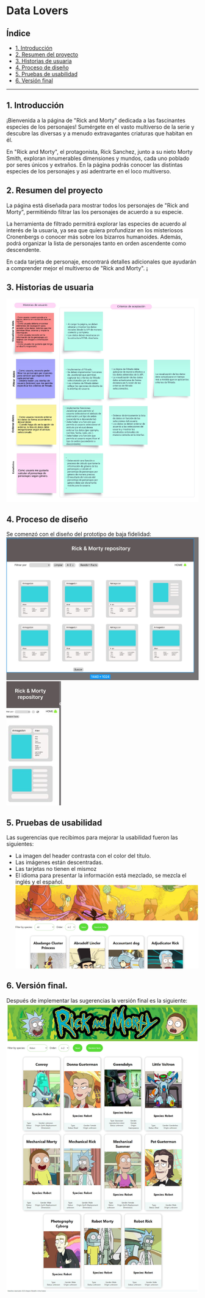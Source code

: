 # Data Lovers

## Índice

* [1. Introducción](#1-Introducción)
* [2. Resumen del proyecto](#2-resumen-del-proyecto)
* [3. Historias de usuaria](#3-Historias-de-usuaria)
* [4. Proceso de diseño](#4-Proceso-de-diseño)
* [5. Pruebas de usabilidad](#5-Pruebas-de-usabilidad)
* [6. Versión final](#6-Versión-final)
***

## 1. Introducción

¡Bienvenida a la página de "Rick and Morty" dedicada a las fascinantes especies de los personajes! Sumérgete en el vasto multiverso de la serie y descubre las diversas y a menudo extravagantes criaturas que habitan en él.

En "Rick and Morty", el protagonista, Rick Sanchez, junto a su nieto Morty Smith, exploran innumerables dimensiones y mundos, cada uno poblado por seres únicos y extraños. En la página podrás conocer las distintas especies de los personajes y asi adentrarte en el loco multiverso.

## 2. Resumen del proyecto

La página está diseñada para mostrar todos los personajes de "Rick and Morty", permitiéndo filtrar las los personajes de acuerdo a su especie.

La herramienta de filtrado permitirá explorar las especies de acuerdo al interés de la usuaria, ya sea que quiera profundizar en los misteriosos Cronenbergs o conocer más sobre los bizarros humanoides. Además, podrá organizar la lista de personajes tanto en orden ascendente como descendente.

En cada tarjeta de personaje, encontrará detalles adicionales que ayudarán a comprender mejor el multiverso de "Rick and Morty". ¡

## 3. Historias de usuaria

 ![Alt text](./imagenes/image.png)

## 4. Proceso de diseño
Se comenzó con el diseño del prototipo de baja fidelidad:
![Alt text](./imagenes/image-1.png)
![Alt text](./imagenes/image-2.png)
## 5. Pruebas de usabilidad
Las sugerencias que recibimos para mejorar la usabilidad fueron las siguientes:
- La imagen del header contrasta con el color del título.
- Las imágenes están descentradas.
- Las tarjetas no tienen el mismoz
- El idioma para presentar la información está mezclado, se mezcla el inglés y el español.
![Alt text](./imagenes/image-3.png)
## 6. Versión final. 
Después de implementar las sugerencias la versión final es la siguiente:
![Alt text](./imagenes/imagefinal.png)



